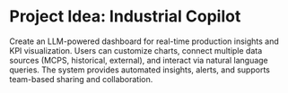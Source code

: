 # Project Idea: Industrial Copilot

Create an LLM-powered dashboard for real-time production insights and KPI visualization. Users can customize charts, connect multiple data sources (MCPS, historical, external), and interact via natural language queries. The system provides automated insights, alerts, and supports team-based sharing and collaboration.
